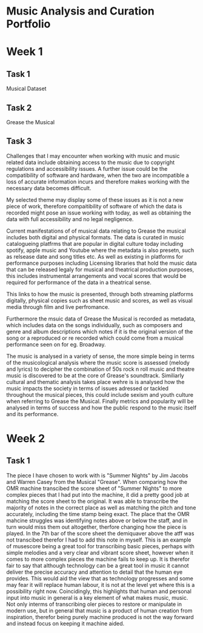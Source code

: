 <h1>Music Analysis and Curation Portfolio</h1>

<h1>Week 1</h1>

<h2>Task 1</h2>

Musical Dataset

<h2>Task 2</h2>

Grease the Musical

<h2>Task 3</h2>

Challenges that I may encounter when working with music and music related data include obtaining access to the music due to copyright regulations and accessibility issues. A further issue could be the compatibility of software and hardware, when the two are incompatible a loss of accurate information incurs and 
therefore makes working with the necessary data becomes difficult.

My selected theme may display some of these issues as it is not a new piece of work, therefore compaitibility of software of which the data is recorded might pose an issue working with today, as well as obtaining the data with full accessibility and no legal negligence.

Current manifestations of of musical data relating to Grease the musical includes both digital and physical formats. The data is curated in music catalogueing platfrms that are popular in digital culture today including spotify, apple music and Youtube where the metadata is also presetn, such as relsease date and
song titles etc. As well as existing in platforms for performance purposes including Licensing libraries that hold the music data that can be released legaly for musical and theatrical production purposes, this includes instrumental arrangements and vocal scores that would be required for performance of the data in a theatrical sense.

This links to how the music is presented, through both streaming platforms digitally, physical copies such as sheet music and scores, as well as visual media through film and live perfromance.

Furthermore the msuic data of Grease the Musical is recorded as metadata, which includes data on the songs individually, such as composers and genre and album descriptions which notes if it is the original version of the song or a reproduced or re recorded which could come from a musical performance seen on for eg. Broadway.

The music is analysed in a variety of sense, the more simple being in terms of the musicological analysis where the music score is assessed (melody and lyrics) to decipher the combination of 50s rock n roll music and theatre music is discovered to be at the core of Grease's soundtrack. Similiarly cultural and thematic
analysis takes place wehre is is analysed how the music impacts the society in terms of issues adressed or tackled throughout the musical pieces, this could include sexism and youth culture when referring to Grease the Musical. Finally metrics and popularity will be analysed in terms of success and how the public 
respond to the music itself and its performance.

<h1>Week 2</h1>

<h2>Task 1</h2>

The piece I have chosen to work with is "Summer Nights" by Jim Jacobs and Warren Casey from the Musical "Grease".
When comparing how the OMR machine transcibed the score sheet of "Summer Nights" to more complex pieces that I had put into the machine, it did a pretty good job at matching the score sheet to the original. It was able to transcribe the majority of notes in the correct place as well as matching the pitch and tone accurately, 
including the time stamp being exact. The place that the OMR mahcine struggles was identifying notes above or below the staff, and in turn would miss them out altogether, therfore changing how the piece is played. In the 7th bar of the score sheet the demiquaver above the atff was not transcibed therefor I had to add this note in myself. This is an 
example of musescore being a great tool for transcribing basic pieces, perhaps with simple melodies and a very clear and vibrant score sheet, however when it comes to more complex pieces the machine fails to keep up. It is therefor fair to say that although technology can 
be a great tool in music it cannot deliver the precise accuracy and attention to detail that the human eye provides. This would aid the view that as technology progresses and some may fear it will replace human labour, it is not at the level yet where this is a possibility right now. Coincidingly, this highlights 
that human and personal input into music in general is a key element of what makes music, music. Not only interms of transcribing oler pieces to restore or manipulate in modern use, but in general that music is a product of human creation from inspiration, therefor being purely machine produced is not the way forward and instead focus on keeping it machine aided.
